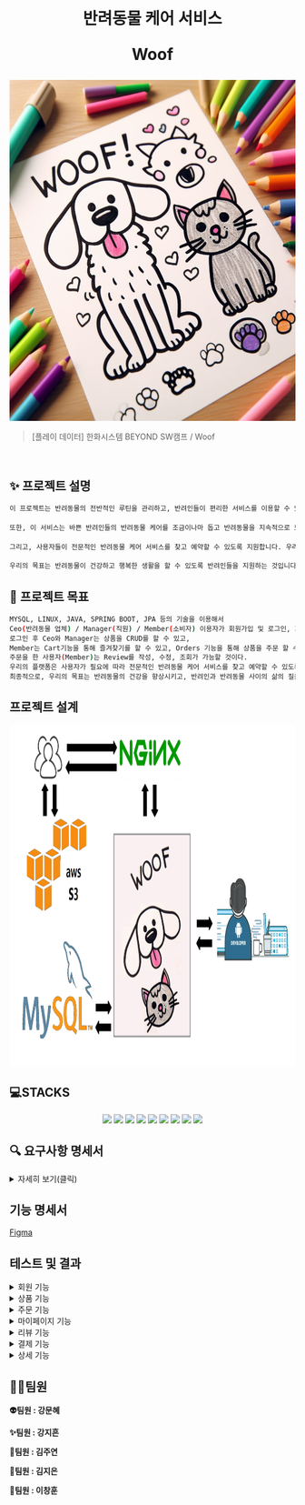 
<h1 align="center">
반려동물 케어 서비스

Woof </h1>


<div align="center">
<img src="main.png" width="600" height="600"/>
</div>


> [플레이 데이터] 한화시스템 BEYOND SW캠프 / Woof


<br>

## ✨ 프로젝트 설명

```sh
이 프로젝트는 반려동물의 전반적인 루틴을 관리하고, 반려인들이 편리한 서비스를 이용할 수 있도록 돕는 서비스를 제공합니다. 이 서비스는 반려동물의 일상, 생활 패턴, 건강 상태 등 다양한 정보를 분석하여 반려인들에게 유용한 피드백과 조언을 제공합니다.

또한, 이 서비스는 바쁜 반려인들의 반려동물 케어를 조금이나마 돕고 반려동물을 지속적으로 모니터링하여 적절한 조치를 취할 수 있도록 돕습니다.

그리고, 사용자들이 전문적인 반려동물 케어 서비스를 찾고 예약할 수 있도록 지원합니다. 우리는 미용, 병원등과 같은 다양한 종류의 서비스를 제공하는 업체들과 협력하여, 사용자들이 그들의 반려동물에게 필요한 케어를 쉽게 찾을 수 있도록 도와줍니다.

우리의 목표는 반려동물이 건강하고 행복한 생활을 할 수 있도록 반려인들을 지원하는 것입니다. 우리는 이 서비스를 통해 반려동물 케어를 더 효과적이고 편리하게 만들기를 희망하고, 반려인과 반려동물이 더 나은 삶을 즐길 수 있도록 돕고자 합니다.
```

## 📌 프로젝트 목표

```sh
MYSQL, LINUX, JAVA, SPRING BOOT, JPA 등의 기술을 이용해서
Ceo(반려동물 업체) / Manager(직원) / Member(소비자) 이용자가 회원가입 및 로그인, 회원정보수정, 조회, 탈퇴가 가능하도록 구현하였다.
로그인 후 Ceo와 Manager는 상품을 CRUD를 할 수 있고,
Member는 Cart기능을 통해 즐겨찾기를 할 수 있고, Orders 기능을 통해 상품을 주문 할 수 있다.
주문을 한 사용자(Member)는 Review를 작성, 수정, 조회가 가능할 것이다.
우리의 플랫폼은 사용자가 필요에 따라 전문적인 반려동물 케어 서비스를 찾고 예약할 수 있도록 지원합니다. 이를 통해 반려인들은 그들의 반려동물에게 필요한 케어를 손쉽게 받을 수 있습니다.
최종적으로, 우리의 목표는 반려동물의 건강을 향상시키고, 반려인과 반려동물 사이의 삶의 질을 향상시키는 데 기여하는 것입니다. 우리는 이 프로젝트를 통해 반려동물이 건강하고 행복한 삶을 즐길 수 있도록 돕는 데 중요한 역할을 하고자 합니다.
```

## 프로젝트 설계
<img src="SystemArchitecture.png" width="800" height="600"/>

<br />

## 💻STACKS
<div align=center>
<img src="https://img.shields.io/badge/Vue.js-4FC08D?style=flat-square&logo=Vue.js&logoColor=white"/>
<img src="https://img.shields.io/badge/CSS3-1572B6?style=flat-square&logo=css3&logoColor=white"/>
<img src="https://img.shields.io/badge/JavaScript-F7DF1E?style=flat-square&logo=javascript&logoColor=black"/>
<img src="https://img.shields.io/badge/Amazon AWS-232F3E?style=flat-square&logo=amazonaws&logoColor=white"/>
<img src="https://img.shields.io/badge/MySQL-4479A1?style=flat-square&logo=MySQL&logoColor=white"/>
<img src="https://img.shields.io/badge/nginx-%23009639.svg?style=for-the-badge&logo=nginx&logoColor=white">
<img src="https://img.shields.io/badge/Amazon%20EC2-FF9900?style=for-the-badge&logo=Amazon%20EC2&logoColor=white">
<img src="https://img.shields.io/badge/Amazon%20S3-569A31?style=for-the-badge&logo=Amazon%20S3&logoColor=white">
<img src="https://img.shields.io/badge/HTML5-E34F26?style=for-the-badge&logo=HTML5&logoColor=white">
   <br>
</div>

## 🔍 요구사항 명세서

<details>
<summary>자세히 보기(클릭)</summary>

<!-- 일단 옛날꺼 복붙한거임 -->
[1] 사용자

1. Woof에 회원가입을 할 수 있다
   ->ID, PW, e-mail을 입력해야 한다
2. 로그인을 할 수 있다
3. 아이디는 이메일로 비밀번호는 대문자, 소문자, 특수문자를 사용하여 10자리 이상으로 설정한다
4. 원하는 시간대에 예약을 할 수 있다
   ->1시간 단위로 예약이 가능하고 중복 선택이 가능하다
5. 각 서비스 마다 요구사항을 작성할 수 있다

[2] 업체(유치원, 병원, 미용실)
1. 업체 등록을 할 수 있다
   ->ID, PW, e-mail, 사업자등록증을 입력해야한다
2. 예약한 고객 정보를 확인하고 관리할 수 있다.

[3] Woof 매니저
1. 우프는 매니저의 경력, 차량 번호, 사원번호를 등록할 수 있다
2. 사용자는 반려동물의 상태에 따라 매니저의 성별을 선택할 수 있고 미선택시 랜덤배정이 된다
3. 고객의 정보를 확인하고 매니저를 배정한다

[4] 예약
1. 고객은 시간, 픽업장소를 선택할 수 있다
2. 고객은 가게 책임자의 ID를 확인할 수 있다
3.  사용자들은 예약번호와 시간, 매니저의 식별번호를 확인할 수 있다
4. 예약 내역은 예약 시간, 처치내용, 방문업체를 사용자로부터 수집한다.

[5] 리뷰
1. 사용자는 이용한 업체에 대한 리뷰 작성과 사진 첨부가 가능하다
2. 사용자는 리뷰 열람에 대한 권한 설정을 할 수 있다.
3. 업체는 고객의 리뷰 번호와 별점, 사진을 확인할 수 있다
4. 업체는 고객의 리뷰에 댓글을 작성할 수 있다
5. 리뷰 작성 시 최소 10글자 이상, 사진 선택, 별점 필수
6. 별점이 일정 시간 이상 꾸준히 낮다면 업체는 상위 노출이 되지 않게 패널티를 부여 받는다


[6] 결제
1. woof는 사용자에게 결제를 요청할 수 있다

[7] 반려동물 등록
1. 고객은 반려동물의 상태를 등록할 수 있다
2. 고객은 반려동물의 나이, 보유질환, 반려동물 등록번호를
3. 업체는 고객의 반려동물의 정보를 확인할 수 있다.
</details>


## 기능 명세서
[Figma](https://www.figma.com/file/yjIBFhdhZncLcf8b86gVjo/woof?type=design&node-id=0%3A1&mode=design&t=yL5aeT6QrqejlCSP-1)


## 테스트 및 결과

<details>
<summary>회원 기능</summary>
<br/>

일반 회원 가입
<br/>
<hr/>
<p align="center">
  <img src="public signup.png">
</p>
<br/>
일반 회원 로그인
<hr/>
<p align="center">
  <img src="public login.png">
</p>
<br/>

매니저 회원 가입
<hr/>
<p align="center">
<img src="manager signup.png"> 
</p>
<br/>

매니저 로그인
<hr/>
<p align="center">
<img src="manager login.png">
</p>
<br/>

업체 회원 가입
<hr/>
<p align="center">
<img src="Ceo signup.png">
</p>
<br/>

업체 로그인
<hr/>
<p align="center">
<img src="Ceo login.png">
</p>
<br/>
</details>



<details>
<summary>상품 기능</summary>

업체 등록
<hr/>
<p align="center">
  <img src="product create.png">
</p>
<br/>

업체 리스트
<hr/>
<p align="center">
  <img src="product list.png">
</p>
<br/>

업체 조회
<hr/>
<p align="center">
  <img src="product read.png">
</p>
<br/>

업체 수정
<hr/>
<p align="center">
  <img src="product modify.png">
</p>
<br/>

업체 삭제
<hr/>
<p align="center">
  <img src="product delete.png">
</p>
<br/>

매니저 등록
<hr/>
<p align="center">
  <img src="">
</p>

매니저 리스트
<hr/>
<p align="center">
  <img src="">
</p>

매니저 조회
<hr/>
<p align="center">
  <img src="">
</p>


매니저 수정
<hr/>
<p align="center">
  <img src="">
</p>

매니저 삭제
<hr/>
<p align="center">
  <img src="">
</p>
</details>

<details>
<summary>주문 기능</summary>


주문 등록
<hr/>
<p align="center">
  <img src="">
</p>
<br/>

주문 리스트
<hr/>
<p align="center">
  <img src="">
</p>
<br/>

주문 조회
<hr/>
<p align="center">
  <img src="">
</p>
<br/>

주문 수정
<hr/>
<p align="center">
  <img src="">
</p>
<br/>


주문 삭제
<hr/>
<p align="center">
  <img src="">
</p>
<br/>
</details>

<details>
<summary>마이페이지 기능</summary>
<br/>

회원 정보 수정
<hr/>
<p align="center">
  <img src="">
</p>
<br/>

예약 내역
<hr/>
<p align="center">
  <img src="">
</p>
<br/>

즐겨찾기 목록
<hr/>
<p align="center">
  <img src="">
</p>
<br/>

리뷰 관리
<hr/>
<p align="center">
  <img src="">
</p>
<br/>
</details>

<details>
<summary>리뷰 기능</summary>
<br/>

리뷰 등록
<hr/>
<p align="center">
  <img src="">
</p>
<br/>

리뷰 조회
<hr/>
<p align="center">
  <img src="">
</p>
<br/>

리뷰 수정
<hr/>
<p align="center">
  <img src="">
</p>
<br/>
</details>

<details>
<summary>결제 기능</summary>
결제 기능


자세한 사진은 Docs/실행결과 폴더 확인해주세요.

</details>

<details>
<summary>상세 기능</summary>
<br/>

About us
<hr/>
<p align="center">
  <img src="">
</p>
<br/>

</details>



## 🤼‍♂️팀원

**👽️팀원 : 강문혜**

**✨️팀원 : 강지흔**

**💚️팀원 : 김주연**

**🙂️팀원 : 김지은**

**🚀️팀원 : 이창훈**
